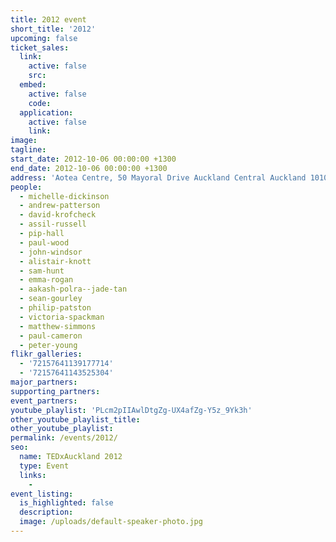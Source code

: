 ```yaml
---
title: 2012 event
short_title: '2012'
upcoming: false
ticket_sales:
  link:
    active: false
    src:
  embed:
    active: false
    code:
  application:
    active: false
    link:
image:
tagline:
start_date: 2012-10-06 00:00:00 +1300
end_date: 2012-10-06 00:00:00 +1300
address: 'Aotea Centre, 50 Mayoral Drive Auckland Central Auckland 1010'
people:
  - michelle-dickinson
  - andrew-patterson
  - david-krofcheck
  - assil-russell
  - pip-hall
  - paul-wood
  - john-windsor
  - alistair-knott
  - sam-hunt
  - emma-rogan
  - aakash-polra--jade-tan
  - sean-gourley
  - philip-patston
  - victoria-spackman
  - matthew-simmons
  - paul-cameron
  - peter-young
flikr_galleries:
  - '72157641139177714'
  - '72157641143525304'
major_partners:
supporting_partners:
event_partners:
youtube_playlist: 'PLcm2pIIAwlDtgZg-UX4afZg-Y5z_9Yk3h'
other_youtube_playlist_title:
other_youtube_playlist:
permalink: /events/2012/
seo:
  name: TEDxAuckland 2012
  type: Event
  links:
    -
event_listing:
  is_highlighted: false
  description:
  image: /uploads/default-speaker-photo.jpg
---
```

